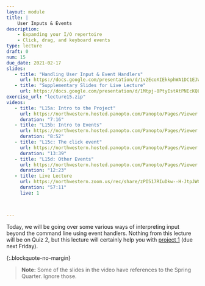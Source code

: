 ```yaml
---
layout: module
title: | 
    User Inputs & Events
description:
    - Expanding your I/O repertoire
    - Click, drag, and keyboard events
type: lecture
draft: 0
num: 15
due_date: 2021-02-17
slides: 
   - title: "Handling User Input & Event Handlers"
     url: https://docs.google.com/presentation/d/1v2EcoXIEkkphWA1DC1EJWGIKe011rjmHs6hKvoHNOd4/edit?usp=sharing
   - title: "Supplementary Slides for Live Lecture"
     url: https://docs.google.com/presentation/d/1Mtpj-8PtyIstAtPNEcKQL8wVImQg2yyM4tDOFnbZ5yA/edit?usp=sharing
exercise_url: "lecture15.zip"
videos:
   - title: "L15a: Intro to the Project"
     url: https://northwestern.hosted.panopto.com/Panopto/Pages/Viewer.aspx?id=4e0767f9-26ab-430a-8296-aca000062836
     duration: "7:16"
   - title: "L15b: Intro to Events"
     url: https://northwestern.hosted.panopto.com/Panopto/Pages/Viewer.aspx?id=56d684d0-7d51-4e4c-84da-aca0000628e0
     duration: "8:52"
   - title: "L15c: The click event"
     url: https://northwestern.hosted.panopto.com/Panopto/Pages/Viewer.aspx?id=cf4983b7-fca6-489f-a71a-aca00006295a
     duration: "13:39"
   - title: "L15d: Other Events"
     url: https://northwestern.hosted.panopto.com/Panopto/Pages/Viewer.aspx?id=fa8ec0f3-0557-4bf4-a5ea-aca000062a0d
     duration: "12:23"
   - title: Live Lecture
     url: https://northwestern.zoom.us/rec/share/zPI517RIuDkw--H-JtpJWCr6jI0vsybpRihhw-nt1LEhTg-JGFuGoL4dZ30puAfJ.9ebXUcPE2blpqxp0?startTime=1613577507000
     duration: "57:11"
     live: 1


     
---
```


Today, we will be going over some various ways of interpreting input beyond the command line using event handlers. Nothing from this lecture will be on Quiz 2, but this lecture will certainly help you with [project 1](../assignments/p1) (due next Friday).

{:.blockquote-no-margin}
> **Note:** Some of the slides in the video have references to the Spring Quarter. Ignore those.   
